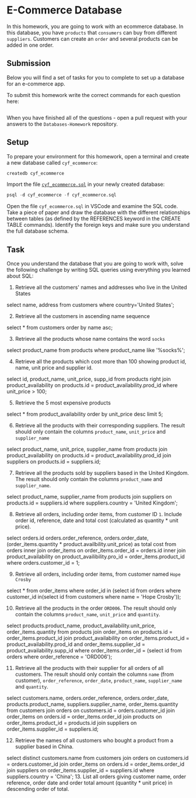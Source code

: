 # E-Commerce Database

In this homework, you are going to work with an ecommerce database. In this database, you have `products` that `consumers` can buy from different `suppliers`. Customers can create an `order` and several products can be added in one order.

## Submission

Below you will find a set of tasks for you to complete to set up a database for an e-commerce app.

To submit this homework write the correct commands for each question here:
```sql


```

When you have finished all of the questions - open a pull request with your answers to the `Databases-Homework` repository.

## Setup

To prepare your environment for this homework, open a terminal and create a new database called `cyf_ecommerce`:

```sql
createdb cyf_ecommerce
```

Import the file [`cyf_ecommerce.sql`](./cyf_ecommerce.sql) in your newly created database:

```sql
psql -d cyf_ecommerce -f cyf_ecommerce.sql
```

Open the file `cyf_ecommerce.sql` in VSCode and examine the SQL code. Take a piece of paper and draw the database with the different relationships between tables (as defined by the REFERENCES keyword in the CREATE TABLE commands). Identify the foreign keys and make sure you understand the full database schema.

## Task

Once you understand the database that you are going to work with, solve the following challenge by writing SQL queries using everything you learned about SQL:

1. Retrieve all the customers' names and addresses who live in the United States

select name, address from customers where country='United States';

2. Retrieve all the customers in ascending name sequence

select * from customers order by name asc;

3. Retrieve all the products whose name contains the word `socks`

select product_name from products where product_name like '%socks%';

4. Retrieve all the products which cost more than 100 showing product id, name, unit price and supplier id.

select id, product_name, unit_price, supp_id
from products right join product_availability 
on products.id = product_availability.prod_id where unit_price > 100;

5. Retrieve the 5 most expensive products

select * from product_availability order by unit_price desc limit 5;

6. Retrieve all the products with their corresponding suppliers. The result should only contain the columns `product_name`, `unit_price` and `supplier_name`

select product_name, unit_price, supplier_name from products 
join product_availability on products.id = product_availability.prod_id
join suppliers on products.id = suppliers.id;

7. Retrieve all the products sold by suppliers based in the United Kingdom. The result should only contain the columns `product_name` and `supplier_name`.

select product_name, supplier_name from products
join suppliers on products.id = suppliers.id
where suppliers.country = 'United Kingdom';

8. Retrieve all orders, including order items, from customer ID `1`. Include order id, reference, date and total cost (calculated as quantity * unit price).

select orders.id orders.order_reference, orders.order_date, (order_items.quantity * product.availbility.unit_price) as total cost from orders
inner join order_items on order_items.order_id = orders.id
inner join product_availability on product_availibility.pro_id = order_items.product_id where orders.customer_id = 1;

9. Retrieve all orders, including order items, from customer named `Hope Crosby`

select * from order_items where order_id in (select id from orders where customer_id in(select id from customers where name = 'Hope Crosby'));

10. Retrieve all the products in the order `ORD006`. The result should only contain the columns `product_name`, `unit_price` and `quantity`.

select products.product_name, product_availability.unit_price, order_items.quantity from products 
join order_items on products.id = order_items.product_id 
join product_availability on order_items.product_id = product_availability.prod_id and order_items.supplier_id = product_availability.supp_id where order_items.order_id = (select id from orders where order_reference = 'ORD006');

11. Retrieve all the products with their supplier for all orders of all customers. The result should only contain the columns `name` (from customer), `order_reference`, `order_date`, `product_name`, `supplier_name` and `quantity`.

select customers.name, orders.order_reference, orders.order_date, products.product_name, suppliers.supplier_name, order_items.quantity from customers join orders on customers.id = orders.customer_id
join order_items on orders.id = order_items.order_id join products on order_items.product_id = products.id join suppliers on order_items.supplier_id = suppliers.id;

12. Retrieve the names of all customers who bought a product from a supplier based in China.

select distinct customers.name from customers join orders on customers.id = orders.customer_id join order_items on orders.id = order_items.order_id join suppliers on order_items.supplier_id = suppliers.id where suppliers.country = 'China';
13. List all orders giving customer name, order reference, order date and order total amount (quantity * unit price) in descending order of total.

